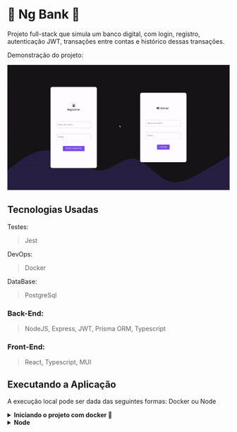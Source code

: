 # 󠁧󠁢󠁷󠁬󠁳󠁿🏦 Ng Bank 󠁧󠁢󠁷🏦

Projeto full-stack que simula um banco digital, com login, registro, autenticação JWT, transações entre contas e histórico dessas transações.

Demonstração do projeto:

![](https://github.com/Pedro0505/ng-bank/blob/main/public/presentation.gif?raw=true)

## Tecnologias Usadas

Testes:
> Jest

DevOps:
> Docker

DataBase:
> PostgreSql

### Back-End:

> NodeJS, Express, JWT, Prisma ORM, Typescript

### Front-End:

> React, Typescript, MUI

## Executando a Aplicação

A execução local pode ser dada das seguintes formas: Docker ou Node 

<details>
  <summary><b>Iniciando o projeto com docker 🐳</b></summary><br>

  ***⚠️ Para garantir um bom funcionamento é necessário que tenha instalado o docker e o docker-compose nas versões 20.10.16 e 1.29 ou superior respectivamente⚠️***

  1. Clone o projeto

  ```bash
git clone git@github.com:Pedro0505/ng-bank.git
  ```

  2. Entre no diretório do projeto

  ```bash
cd ng-bank
  ```

  3. Suba os containers

  ```bash
docker-compose -f docker-compose.dev.yml up --build -d
  ```

  5. Quando o processo dos containers estiver acabado acesse a aplicação usando o seguinte endereço

  ```bash
http://localhost:3000
  ```

  6. Para derrubar os containers

  ```bash
docker-compose -f docker-compose.dev.yml down --rmi all --volumes --remove-orphans
  ```
</details>

<details>
  <summary><b>Node</b></summary><br>

  ***⚠️ Para rodar localmente é necessário ter o PostgreSql instalado localmente ⚠️***
  
  ***Obs: Para usar localmente deve ser preenchido com as informações necessárias no '.env', conforme está escrito no '.env.example'***
  
  Clone o projeto

  ```bash
git clone git@github.com:Pedro0505/ng-bank.git
  ```

  Entre no diretório do projeto na parte da api

  ```bash
cd ng-bank/api
  ```

  Instale as dependências

  ```bash
npm install
  ```

  Inicie o servidor

  ```bash
npm run dev
  ```
  
  Entre no diretório do projeto na parte do front-end

  ```bash
cd ..
cd ng-bank/web
  ```

  Instale as dependências

  ```bash
npm install
  ```

  Inicie o servidor

  ```bash
npm start
  ```

  Acesse a aplicação usando o seguinte endereço

  ```bash
localhost:3000
  ```
</details>
